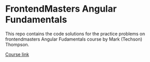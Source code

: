 # FrontendMasters Angular Fundamentals

This repo contains the code solutions for the practice problems on frontendmasters Angular Fudamentals course by Mark (Techson) Thompson.

[Course link](https://frontendmasters.com/courses/angular-fundamentals/)
